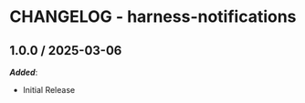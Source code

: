 # CHANGELOG - harness-notifications
        
## 1.0.0 / 2025-03-06

_**Added**_:

* Initial Release
